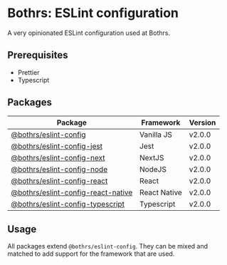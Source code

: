 # Bothrs: ESLint configuration

A very opinionated ESLint configuration used at Bothrs.

## Prerequisites

- Prettier
- Typescript

## Packages

| Package                              | Framework    | Version |
| ------------------------------------ | ------------ | ------- |
| [@bothrs/eslint-config]              | Vanilla JS   | v2.0.0  |
| [@bothrs/eslint-config-jest]         | Jest         | v2.0.0  |
| [@bothrs/eslint-config-next]         | NextJS       | v2.0.0  |
| [@bothrs/eslint-config-node]         | NodeJS       | v2.0.0  |
| [@bothrs/eslint-config-react]        | React        | v2.0.0  |
| [@bothrs/eslint-config-react-native] | React Native | v2.0.0  |
| [@bothrs/eslint-config-typescript]   | Typescript   | v2.0.0  |

## Usage

All packages extend `@bothrs/eslint-config`.
They can be mixed and matched to add support for the framework that are used.

<!-- Links -->

[@bothrs/eslint-config]: https://github.com/bothrs/eslint-config/blob/main/packages/%40bothrs-eslint-config/README.md
[@bothrs/eslint-config-jest]: https://github.com/bothrs/eslint-config/blob/main/packages/%40bothrs-eslint-config-jest/README.md
[@bothrs/eslint-config-next]: https://github.com/bothrs/eslint-config/blob/main/packages/%40bothrs-eslint-config-next/README.md
[@bothrs/eslint-config-node]: https://github.com/bothrs/eslint-config/blob/main/packages/%40bothrs-eslint-config-node/README.md
[@bothrs/eslint-config-react]: https://github.com/bothrs/eslint-config/blob/main/packages/%40bothrs-eslint-config-react/README.md
[@bothrs/eslint-config-react-native]:https://github.com/bothrs/eslint-config/blob/main/packages/%40bothrs-eslint-config-react-native/README.md
[@bothrs/eslint-config-typescript]: https://github.com/bothrs/eslint-config/blob/main/packages/%40bothrs-eslint-config-typescript/README.md
